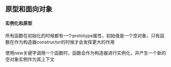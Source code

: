 ## 原型和面向对象

#### 实例化和原型

所有函数在初始化的时候都有一个prototype属性，初始值是一个空对象，只有函数在作为构造器constructor的时候才会发挥更大的作用

使用new关键字调用一个函数时，函数会作为构造器进行实例化，并产生一个新的空对象实例作为其上下文
